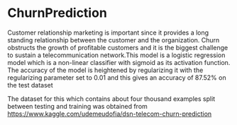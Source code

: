 # ChurnPrediction
Customer relationship marketing is important since it provides a long standing relationship between the customer and the organization. Churn obstructs the growth of profitable customers and it is the biggest challenge to sustain a telecommunication network.This model is a logistic regression model which is a non-linear classifier with sigmoid as its activation function. The accuracy of the model is heightened by regularizing it with the regularizing parameter set to 0.01 and this gives an accuracy of 87.52% on the test dataset

The dataset for this which contains about four thousand examples split between testing and training was obtained from https://www.kaggle.com/udemeudofia/dsn-telecom-churn-prediction


